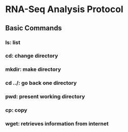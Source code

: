 # RNA-Seq Analysis Protocol
## Basic Commands

### ls: list
### cd: change directory
### mkdir: make directory
### cd ../: go back one directory
### pwd: present working directory
### cp: copy
### wget: retrieves information from internet
